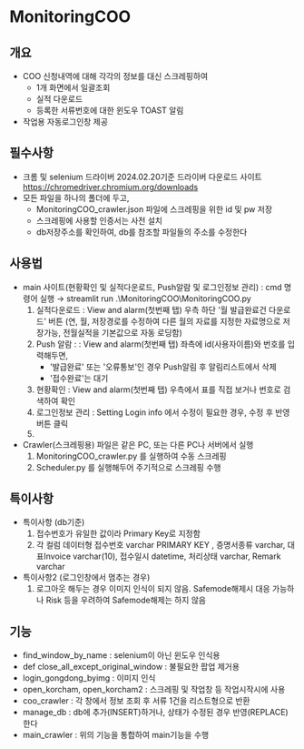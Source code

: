 # MonitoringCOO

## 개요
- COO 신청내역에 대해 각각의 정보를 대신 스크레핑하여
  - 1개 화면에서 일괄조회
  - 실적 다운로드
  - 등록한 서류번호에 대한 윈도우 TOAST 알림
- 작업용 자동로그인창 제공

## 필수사항
- 크롬 및 selenium 드라이버
  2024.02.20기준 드라이버 다운로드 사이트 https://chromedriver.chromium.org/downloads
- 모든 파일을 하나의 폴더에 두고,
  - MonitoringCOO_crawler.json 파일에 스크레핑을 위한 id 및 pw 저장
  - 스크레핑에 사용할 인증서는 사전 설치
  - db저장주소를 확인하여, db를 참조할 파일들의 주소를 수정한다

## 사용법
- main 사이트(현황확인 및 실적다운로드, Push알람 및 로그인정보 관리) : cmd 명령어 실행 → streamlit run .\MonitoringCOO\MonitoringCOO.py
  1) 실적다운로드 : View and alarm(첫번째 탭) 우측 하단 '월 발급완료건 다운로드' 버튼
     (연, 월, 저장경로를 수정하여 다른 월의 자료를 지정한 자료명으로 저장가능, 전월실적을 기본값으로 자동 로딩함)
  2) Push 알람 : : View and alarm(첫번째 탭) 좌측에 id(사용자이름)와 번호를 입력해두면,
     - '발급완료' 또는 '오류통보'인 경우 Push알림 후 알림리스트에서 삭제
     - '접수완료'는 대기
  3) 현황확인 :  View and alarm(첫번째 탭) 우측에서 표를 직접 보거나 번호로 검색하여 확인
  4) 로그인정보 관리 : Setting Login info 에서 수정이 필요한 경우, 수정 후 반영버튼 클릭
  5) 
- Crawler(스크레핑용) 파일은 같은 PC, 또는 다른 PC나 서버에서 실행
  1) MonitoringCOO_crawler.py 를 실행하여 수동 스크레핑
  2) Scheduler.py 를 실행해두어 주기적으로 스크레핑 수행
  
## 특이사항
- 특이사항 (db기준)
  1) 접수번호가 유일한 값이라 Primary Key로 지정함
  2) 각 컬럼 데이터형
     접수번호 varchar PRIMARY KEY , 
     증명서종류 varchar, 
     대표Invoice varchar(10), 
     접수일시 datetime, 
     처리상태 varchar, 
     Remark varchar
- 특이사항2 (로그인창에서 멈추는 경우)
  1) 로그아웃 해두는 경우 이미지 인식이 되지 않음. Safemode해제시 대응 가능하나 Risk 등을 우려하여 Safemode해제는 하지 않음

## 기능
- find_window_by_name : selenium이 아닌 윈도우 인식용
- def close_all_except_original_window : 불필요한 팝업 제거용
- login_gongdong_byimg : 이미지 인식
- open_korcham, open_korcham2 : 스크레핑 및 작업창 등 작업시작시에 사용
- coo_crawler : 각 창에서 정보 조회 후 서류 1건을 리스트형으로 반환
- manage_db : db에 추가(INSERT)하거나, 상태가 수정된 경우 반영(REPLACE)한다
- main_crawler : 위의 기능을 통합하여 main기능을 수행
